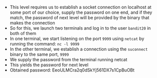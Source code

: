 - This level requires us to establish a socket connection on localhost at some port of our choice, supply the password on one end, and if they match, the password of next level will be provided by the binary that makes the connection
- So for this, we launch two terminals and log in to the user ```bandit20``` in both of them
- In one terminal, we start listening on the port ```9999``` using ```netcat``` by running the command: ```nc -l 9999```
- In the other terminal, we establish a connection using the ```suconnect``` binary to the same port, ```9999```
- We supply the password from the terminal running netcat
- This yields the password for next level
- Obtained password: EeoULMCra2q0dSkYj561DX7s1CpBuOBt